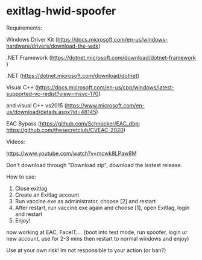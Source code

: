# exitlag-hwid-spoofer
Requirements:


Windows Driver Kit (https://docs.microsoft.com/en-us/windows-hardware/drivers/download-the-wdk)

.NET Framework (https://dotnet.microsoft.com/download/dotnet-framework  )

.NET (https://dotnet.microsoft.com/download/dotnet)

Visual C++ (https://docs.microsoft.com/en-us/cpp/windows/latest-supported-vc-redist?view=msvc-170)

and visual C++ vs2015 (https://www.microsoft.com/en-us/download/details.aspx?id=48145)

EAC Bypass (https://github.com/Schnocker/EAC_dbp; https://github.com/thesecretclub/CVEAC-2020)

Videos:

https://www.youtube.com/watch?v=mcwk8LPaw8M

Don't download through "Download zip", download the lastest release.

How to use:
1. Close exitlag
2. Create an Exitlag account
3. Run vaccine.exe as administrator, choose [2] and restart
5. After restart, run vaccine.exe again and choose [1], open Exitlag, login and restart
6. Enjoy!


now working at EAC, FaceIT,... (boot into test mode, run spoofer, login ur new account, use for 2-3 mins then restart to normal windows and enjoy)

Use at your own risk! Im not responsible to your action (or ban?)
